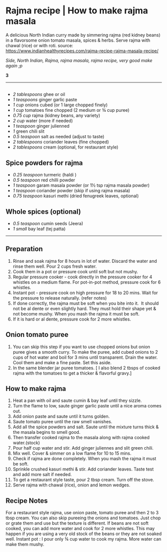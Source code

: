# Rajma recipe | How to make rajma masala

A delicious North Indian curry made by simmering rajma (red kidney beans) in a flavorsome onion tomato masala, spices & herbs. Serve rajma with chawal (rice) or with roti.
source: https://www.indianhealthyrecipes.com/rajma-recipe-rajma-masala-recipe/

*Side, North Indian, Rajma, rajma masala, rajma recipe, very good make again ;p*

**3**

---

## 

- *2 tablespoons* ghee  or oil
- *1 teaspoons* ginger garlic paste
- *1 cup* onions cubed (or 1 large chopped finely)
- *1 cup* tomatoes fine chopped (2 medium or ¾ cup puree)
- *0.75 cup* rajma (kidney beans, any variety)
- *2 cup* water (more if needed)
- *1 teaspoon* ginger julienned
- *1* green chili  slit
- *0.5 teaspoon* salt as needed (adjust to taste)
- *2 tablespoons* coriander leaves (fine chopped)
- *2 tablespoons* cream (optional, for restaurant style)

## Spice powders for rajma

- *0.25 teaspoon* turmeric (haldi )
- *0.5 teaspoon* red chilli powder
- *1 teaspoon* garam masala powder (or 1½ tsp rajma masala powder)
- *1 teaspoon* coriander powder  (skip if using rajma masala)
- *0.75 teaspoon* kasuri methi (dried fenugreek leaves, optional)

## Whole spices (optional)

- *0.5 teaspoon* cumin seeds (Jeera)
- *1 small* bay leaf (tej patta)

---

## Preparation
1. Rinse and soak rajma for 8 hours in lot of water. Discard the water and rinse them well. Pour 2 cups fresh water.
2. Cook them in a pot or pressure cook until soft but not mushy.
3. Regular pressure cooker -  cook directly in the pressure cooker for 4 whistles on a medium flame. For pot-in-pot method, pressure cook for 6 whistles.
4. Instant pot - pressure cook on high pressure for 18 to 20 mins. Wait for the pressure to release naturally. (refer notes)
5. If done correctly, the rajma must be soft when you bite into it.  It should not be al dente or even slightly hard. They must hold their shape yet & not become mushy. When you mash the rajma it must be soft.
6. If it is hard or al dente, pressure cook for 2 more whistles.
## Onion tomato puree
1. You can skip this step if you want to use chopped onions but onion puree gives a smooth curry. To make the puree, add cubed onions to 2 cups of hot water and boil for 3 mins until transparent. Drain the water. Cool them and make a fine paste. Set this aside.
2. In the same blender jar puree tomatoes. [ I also blend 2 tbsps of cooked rajma with the tomatoes to get a thicker & flavorful gravy.]
## How to make rajma
1. Heat a pan with oil and saute cumin & bay leaf until they sizzle.
2. Turn the flame to low, saute ginger garlic paste until a nice aroma comes out.
3. Add onion paste and saute until it turns golden.
4. Saute tomato puree until the raw smell vanishes.
5. Add all the spice powders and salt. Saute until the mixture turns thick & the masala begins to smell good.
6. Then transfer cooked rajma to the masala along with rajma cooked water.(stock)
7. Pour half cup water and stir. Add ginger juliennes and slit green chili.
8. Mix well. Cover & simmer on a low flame for 10 to 15 mins.
9. Check if rajma are done completely. When you mash the rajma it must be soft.
10. Sprinkle crushed kasuri methi & stir. Add coriander leaves. Taste test and add more salt if needed.
11. To get a restaurant style taste, pour 2 tbsp cream. Turn off the stove.
12. Serve rajma with chawal (rice), onion and lemon wedges.

## Recipe Notes

For a restaurant style rajma, use onion paste, tomato puree and then 2 to 3 tbsp cream.
You can also skip pureeing the onions and tomatoes. Just chop or grate them and use but the texture is different.
If beans are not soft cooked, you can add more water and cook for 2 more whistles. This may happen if you are using a very old stock of the beans or they are not soaked well.
Instant pot : I pour only ¾ cup water to cook my rajma. More water can make them mushy.
